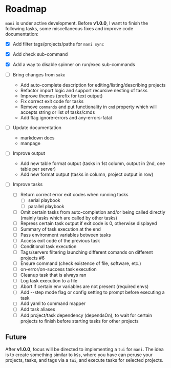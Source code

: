 # Roadmap

`mani` is under active development. Before **v1.0.0**, I want to finish the following tasks, some miscellaneous fixes and improve code documentation:

- [x] Add filter tags/projects/paths for `mani sync`
- [x] Add check sub-command
- [x] Add a way to disable spinner on run/exec sub-commands

- [ ] Bring changes from `sake`
  - Add auto-complete description for editing/listing/describing projects
  - Refactor import logic and support recursive nesting of tasks
  - Improve themes (prefix for text output)
  - Fix correct exit code for tasks
  - Remove `commands` and put functionality in `cmd` property which will accepts string or list of tasks/cmds
  - Add flag ignore-errors and any-errors-fatal

- [ ] Update documentation
  - markdown docs
  - manpage

- [ ] Improve output
  - Add new table format output (tasks in 1st column, output in 2nd, one table per server)
  - Add new format output (tasks in column, project output in row)

- [ ] Improve tasks
  - [ ] Return correct error exit codes when running tasks
    - [ ] serial playbook
    - [ ] parallel playbook
  - [ ] Omit certain tasks from auto-completion and/or being called directly (mainly tasks which are called by other tasks)
  - [ ] Repress certain task output if exit code is 0, otherwise displayed
  - [ ] Summary of task execution at the end
  - [ ] Pass environment variables between tasks
  - [ ] Access exit code of the previous task
  - [ ] Conditional task execution
  - [ ] Tags/servers filtering launching different comands on different projects #6
  - [ ] Ensure command (check existence of file, software, etc.)
  - [ ] on-error/on-success task execution
  - [ ] Cleanup task that is always ran
  - [ ] Log task execution to a file
  - [ ] Abort if certain env variables are not present (required envs)
  - [ ] Add --step mode flag or config setting to prompt before executing a task
  - [ ] Add yaml to command mapper
  - [ ] Add task aliases
  - [ ] Add project/task dependency (dependsOn), to wait for certain projects to finish before starting tasks for other projects

## Future

After **v1.0.0**, focus will be directed to implementing a `tui` for `mani`. The idea is to create something similar to `k9s`, where you have can peruse your projects, tasks, and tags via a `tui`, and execute tasks for selected projects.
